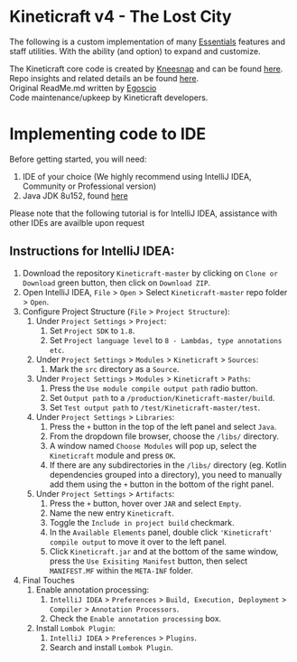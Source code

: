 # Kineticraft v4 - The Lost City
The following is a custom implementation of many <a href="https://dev.bukkit.org/projects/essentials">Essentials</a> features and staff utilities. With the ability (and option) to expand and customize.

The Kineticraft core code is created by <a href="https://github.com/Kneesnap">Kneesnap</a> and can be found <a href="https://github.com/Kneesnap/Kineticraft">here</a>.
<br />
Repo insights and related details an be found <a href="https://github.com/Kneesnap/Kineticraft/graphs/contributors">here</a>.
<br />
Original ReadMe.md written by <a href="https://github.com/Egoscio">Egoscio</a>
<br />
Code maintenance/upkeep by Kineticraft developers.

# Implementing code to IDE
Before getting started, you will need:
1. IDE of your choice (We highly recommend using IntelliJ IDEA, Community or Professional version)
2. Java JDK 8u152, found <a href="http://www.oracle.com/technetwork/java/javase/downloads/jdk8-downloads-2133151.html">here</a>

Please note that the following tutorial is for IntelliJ IDEA, assistance with other IDEs are availble upon request

## Instructions for IntelliJ IDEA:

1. Download the repository `Kineticraft-master` by clicking on `Clone or Download` green button, then click on `Download ZIP`.
2. Open IntelliJ IDEA, `File` > `Open` > Select `Kineticraft-master` repo folder > `Open`.
3. Configure Project Structure (`File` > `Project Structure`):
    1. Under `Project Settings` > `Project`:
        1. Set `Project SDK` to `1.8`.
        2. Set `Project language level` to `8 - Lambdas, type annotations etc`.
    2. Under `Project Settings` > `Modules` > `Kineticraft` > `Sources`:
        1. Mark the `src` directory as a `Source`.
    3. Under `Project Settings` > `Modules` > `Kineticraft` > `Paths`:
        1. Press the `Use module compile output path` radio button.
        2. Set `Output path` to a `/production/Kineticraft-master/build`.
        3. Set `Test output path` to `/test/Kineticraft-master/test`.
    4. Under `Project Settings` > `Libraries`:
        1. Press the `+` button in the top of the left panel and select `Java`.
        2. From the dropdown file browser, choose the `/libs/` directory.
        3. A window named `Choose Modules` will pop up, select the `Kineticraft` module and press `OK`.
        4. If there are any subdirectories in the `/libs/` directory (eg. Kotlin dependencies grouped into a directory), you need to manually add them using the `+` button in the bottom of the right panel.
    5. Under `Project Settings` > `Artifacts`:
        1. Press the `+` button, hover over `JAR` and select `Empty`.
        2. Name the new entry `Kineticraft`.
        3. Toggle the `Include in project build` checkmark.
        4. In the `Available Elements` panel, double click `'Kineticraft' compile output` to move it over to the left panel.
        5. Click `Kineticraft.jar` and at the bottom of the same window, press the `Use Exisiting Manifest` button, then select `MANIFEST.MF` within the `META-INF` folder.
4. Final Touches
    1. Enable annotation processing:
        1. `IntelliJ IDEA` > `Preferences` > `Build, Execution, Deployment` > `Compiler` > `Annotation Processors`.
        2. Check the `Enable annotation processing` box.
    2. Install `Lombok Plugin`:
        1. `IntelliJ IDEA` > `Preferences` > `Plugins`.
        2. Search and install `Lombok Plugin`.
